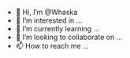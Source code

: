 - 👋 Hi, I’m @Whaska
- 👀 I’m interested in ...
- 🌱 I’m currently learning ...
- 💞️ I’m looking to collaborate on ...
- 📫 How to reach me ...

<!---
Whaska/Whaska is a ✨ special ✨ repository because its `README.md` (this file) appears on your GitHub profile.
You can click the Preview link to take a look at your changes.
--->
